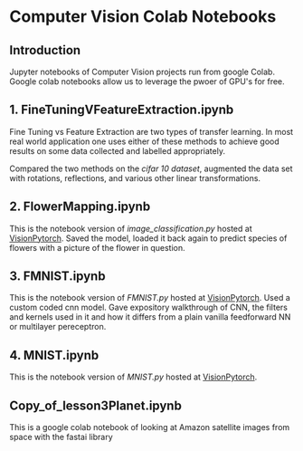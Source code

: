 # Computer Vision Colab Notebooks

## Introduction

Jupyter notebooks of Computer Vision projects run from google Colab. Google colab notebooks allow us to leverage the pwoer of GPU's
for free.

## 1. FineTuningVFeatureExtraction.ipynb

Fine Tuning vs Feature Extraction are two types of transfer learning. In most real world application one uses either of these methods to
achieve good results on some data collected and labelled appropriately.

Compared the two methods on the *cifar 10 dataset*, augmented the data set with rotations, reflections, and various other linear 
transformations.

## 2. FlowerMapping.ipynb

This is the notebook version of *image_classification.py* hosted at [VisionPytorch](https://github.com/ShivaKondapalli/VisionPytorch).
Saved the model, loaded it back again to predict species of flowers with a picture of the flower in question.

## 3. FMNIST.ipynb

This is the notebook version of *FMNIST.py* hosted at [VisionPytorch](https://github.com/ShivaKondapalli/VisionPytorch). 
Used a custom coded cnn model. Gave expository walkthrough of CNN, the filters and kernels used in it and how it differs 
from a plain vanilla feedforward NN or multilayer pereceptron.

## 4. MNIST.ipynb

This is the notebook version of *MNIST.py* hosted at [VisionPytorch](https://github.com/ShivaKondapalli/VisionPytorch).

## Copy_of_lesson3Planet.ipynb

This is a google colab notebook of looking at Amazon satellite images from space with the fastai library





